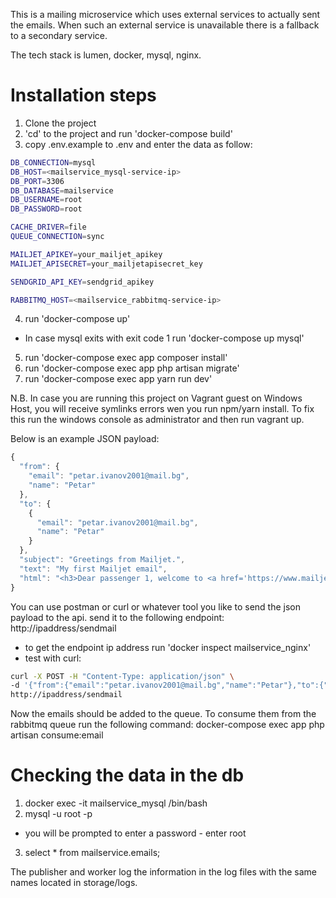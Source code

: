 This is a mailing microservice which uses external services to actually sent the emails. 
When such an external service is unavailable there is a fallback to a secondary service. 

The tech stack is lumen, docker, mysql, nginx.

# Installation steps
1. Clone the project
2. 'cd' to the project and run 'docker-compose build'
3. copy .env.example to .env and enter the data as follow:
```bash
DB_CONNECTION=mysql
DB_HOST=<mailservice_mysql-service-ip>
DB_PORT=3306
DB_DATABASE=mailservice
DB_USERNAME=root
DB_PASSWORD=root

CACHE_DRIVER=file
QUEUE_CONNECTION=sync

MAILJET_APIKEY=your_mailjet_apikey
MAILJET_APISECRET=your_mailjetapisecret_key

SENDGRID_API_KEY=sendgrid_apikey

RABBITMQ_HOST=<mailservice_rabbitmq-service-ip>
```
4. run 'docker-compose up'
 - In case mysql exits with exit code 1 run 'docker-compose up mysql'
5. run 'docker-compose exec app composer install'
6. run 'docker-compose exec app php artisan migrate'
7. run 'docker-compose exec app yarn run dev'

N.B. In case you are running this project on Vagrant guest on Windows Host, you will receive symlinks errors wen you run npm/yarn install. To fix this run the windows console as administrator and then run vagrant up.

Below is an example JSON payload:
```javascript
{
  "from": {
    "email": "petar.ivanov2001@mail.bg",
    "name": "Petar"
  },
  "to": {
    {
      "email": "petar.ivanov2001@mail.bg",
      "name": "Petar"
    }
  },
  "subject": "Greetings from Mailjet.",
  "text": "My first Mailjet email",
  "html": "<h3>Dear passenger 1, welcome to <a href='https://www.mailjet.com/'>Mailjet</a>!</h3><br />May the delivery force be with you!",
}
```
You can use postman or curl or whatever tool you like to send the json payload to the api.
send it to the following endpoint:
http://ipaddress/sendmail
 - to get the endpoint ip address run 'docker inspect mailservice_nginx'
 - test with curl:
 ```bash
 curl -X POST -H "Content-Type: application/json" \
 -d '{"from":{"email":"petar.ivanov2001@mail.bg","name":"Petar"},"to":{"email":"petar.ivanov2001@mail.bg","name":"Petar"},"subject":"Greetings from Mailjet.","text":"My first Mailjet email","html":"<h3>Dear passenger 1, welcome to <a href='https://www.mailjet.com/'>Mailjet</a>!</h3><br />May the delivery force be with you!"}' \
 http://ipaddress/sendmail
```

Now the emails should be added to the queue.
To consume them from the rabbitmq queue run the following command:
docker-compose exec app php artisan consume:email

# Checking the data in the db
1. docker exec -it mailservice_mysql /bin/bash
2. mysql -u root -p
 - you will be prompted to enter a password - enter root
3. select * from mailservice.emails;

The publisher and worker log the information in the log files with the same names located in storage/logs.

